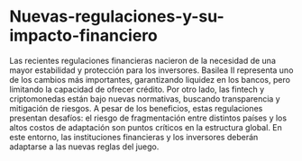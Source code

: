 # Nuevas-regulaciones-y-su-impacto-financiero
Las recientes regulaciones financieras nacieron de la necesidad de una mayor estabilidad y protección para los inversores. Basilea II representa uno de los cambios más importantes, garantizando liquidez en los bancos, pero limitando la capacidad de ofrecer crédito. Por otro lado, las fintech y criptomonedas están bajo nuevas normativas, buscando transparencia y mitigación de riesgos. A pesar de los beneficios, estas regulaciones presentan desafíos: el riesgo de fragmentación entre distintos países y los altos costos de adaptación son puntos críticos en la estructura global. En este entorno, las instituciones financieras y los inversores deberán adaptarse a las nuevas reglas del juego.
